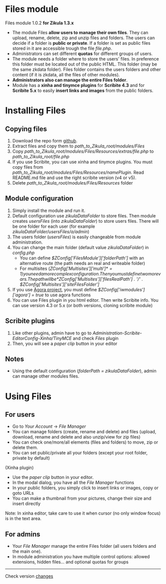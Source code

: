 Files module
============
Files module 1.0.2 **for Zikula 1.3.x**

  - The module Files **allow users to manage their own files**. They can upload, rename, delete, zip and unzip files and folders. The users can decide if a folder is **public or private**. If a folder is set as public files stored in it are accessible trough the file *file.php*.
  - Administrators can set different **quotas** for different groups of users.
  - The module needs a folder where to store the users' files. In preference this folder must be located out of the public HTML. This folder (may be the same zkdata folder). Files folder contains the users folders and other content (if it is zkdata, all the files of other modules).
  - **Administrators also can manage the entire Files folder**.
  - Module has a **xinha and tinymce plugins** for **Scribite 4.3** and for **Scribite 5.x** to easily **insert links and images** from the public folders.

Installing Files
================

Copying files
-------------

  1. Download the repo form [github](https://github.com/zikula-modules/Files/archive/master.zip).
  2. Extract files and copy them to *path_to_Zikula_root/modules/Files*
  3. Copy *path_to_Zikula_root/modules/Files/Resources/extras/file.php* to *path_to_Zikula_root/file.php*
  4. If you use Scribite, you can use xinha and tinymce plugins. You must copy files from *path_to_Zikula_root/modules/Files/Resources/namePlugin*. Read README.md file and use the right scribite version (v4 or v5).
  5. Delete *path_to_Zikula_root/modules/Files/Resources* folder

Module configuration
--------------------

  1. Simply install the module and run it.
  2. Default configuration use *zikulaDataFolder* to store files. Then module creates *usersFiles* (into *zikulaDataFolder*) to store users files. There will be one folder for each user (for example *zikulaDataFolder/usersFiles/a/admin*)
  3. The users folder (*usersFiles*) is easily changeable from module administration.
  4. You can change the main folder (default value *zikulaDataFolder*) in *config.php*
      - You can define *$ZConfig['FilesModule']['folderPath']* with an alternative route (the path needs an real and writeable folder)
      - For multisites (*$ZConfig['Multisites']['multi']* = 1) you need a more complex configuration. Then you must define two more vars. The path will be *$ZConfig['Multisites']['filesRealPath'] . '/' . $ZConfig['Multisites']['siteFilesFolder']*
  5. If you use [Àgora project](https://github.com/projectestac/agora), you must define *$ZConfig['iwmodules']['agora'] = true* to use agora functions
  6. You can use Files plugin in you html editor. Then write Scribite info. You can use version 4.3 or 5.x (or both versions, cloning scribite module)

Scribite plugins
------------------

  1. Like other plugins, admin have to go to *Administration-Scribite-EditorConfig-Xinha/TinyMCE* and check *Files* plugin
  2. Then, you will see a *paper clip* button in your editor

Notes
-----

  - Using the default configuration (*folderPath = zikulaDataFolder*), admin can manage other modules files.

Using Files
===========
For users
---------
  - Go to *Your Account* -> *File Manager*
  - You can manage folders (create, rename and delete) and files (upload, download, rename and delete and also unzip/view for zip files)
  - You can check one/more/all elements (files and folders) to move, zip or delete them.
  - You can set public/private all your folders (except your root folder, private by default)

  (Xinha plugin)
  - Use the *paper clip* button in your editor.
  - In the modal dialog, you have all the *File Manager* functions
  - In your public folders, you simply click to insert links or images, copy or goto URLs
  - You can make a thumbnail from your pictures, change their size and insert directly

  Note: In xinha editor, take care to use it when cursor (no only window focus) is in the text area.

For admins
----------
  - Your *File Manager*  manage the entire Files folder (all users folders and the main one).
  - In module administration you have multiple control options: allowed extensions, hidden files... and optional quotas for groups

--------
Check version [changes](docs/changes.md)
